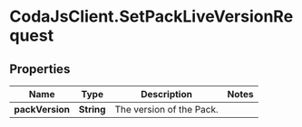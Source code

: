 # CodaJsClient.SetPackLiveVersionRequest

## Properties
Name | Type | Description | Notes
------------ | ------------- | ------------- | -------------
**packVersion** | **String** | The version of the Pack. | 
